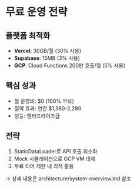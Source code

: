 # 무료 운영 전략

## 플랫폼 최적화
- **Vercel**: 30GB/월 (30% 사용)
- **Supabase**: 15MB (3% 사용)
- **GCP**: Cloud Functions 200만 호출/월 (5% 사용)

## 핵심 성과
- 월 운영비: $0 (100% 무료)
- 절약 효과: 연간 $1,380-2,280
- 성능: 엔터프라이즈급

## 전략
1. StaticDataLoader로 API 호출 최소화
2. Mock 시뮬레이션으로 GCP VM 대체
3. 무료 티어 제한 내 최적 활용

→ 상세 내용은 architecture/system-overview.md 참조
